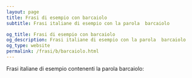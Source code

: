 ```yaml
---
layout: page
title: Frasi di esempio con barcaiolo 
subtitle: Frasi italiane di esempio con la parola  barcaiolo

og_title: Frasi di esempio con barcaiolo 
og_description: Frasi italiane di esempio con la parola  barcaiolo
og_type: website
permalink: /frasi/b/barcaiolo.html
---
```


Frasi italiane di esempio contenenti la parola barcaiolo:


